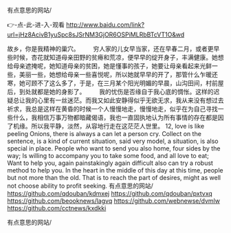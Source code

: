 
有点意思的网站/




👉-点-此-进-入-观看  http://www.baidu.com/link?url=jHz8AcivB1yuSpc8sJSrNM3GjOR6OSPiMLRbBTcVT1O&wd




故乡，你是我精神的巢穴。
　　穷人家的儿女早当家，还在早春二月，或者更早些时候，杏花就知道母亲田野的贫瘠和荒凉，便早早的绽开身子，丰满健康。她想给母亲遮掩呢，她知道母亲的贫困，她是懂事的孩子，她要让母亲看起来光鲜一些，美丽一些，她想给母亲一些喜悦呢，所以她就早早的开了，那管什么乍暖还寒，她可顾不了这么多了，于是，在三月某个阳光明媚的早晨，山沟田间，村前屋后，到处就都是她的身影了。
　　我的忧伤是否缘自于我心底的惆怅。这样的迟疑总让我的心里有一丝迷茫。而我又如此安静得似乎无欲无求，我从来没有想过去祈求，我总是这样在黄昏的时候一个人慢慢地走，慢慢地走，似乎在为自己寻找一些什么，我相信万事万物都暗藏偈语，我也一直固执地认为所有事情的存在都是因了机缘。所以我平静，淡然，从容地行走在这茫茫人世里。
12, love is like peeling Onions, there is always a can let a person cry.
Collect on the sentence, is a kind of current situation, said very model, a situation, is also special in place.
People who want to send you also home, four sides by the way;
Is willing to accompany you to take some food, and all love to eat;
Want to help you, again painstakingly again difficult also can try a robust method to help you.
In the heart in the middle of this day at this time, people but not more than the old.
That is to reach the part of desires, might as well not choose ability to profit seeking.
有点意思的网站/ https://github.com/qdouban/kdmxej
https://github.com/qdouban/pxtvxq
https://github.com/beooknews/lagvq
https://github.com/webnewse/dvmlw
https://github.com/cctnews/kxdkki





有点意思的网站/
